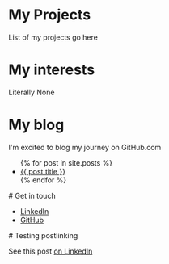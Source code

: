 <!-- https://mattburdick.github.io/mattburdick/ -->

# My Projects
List of my projects go here
# My interests
Literally None
# My blog
I'm excited to blog my journey on GitHub.com
<ul>
{% for post in site.posts %}
<li>
<a href="{{ site.baseurl }}{{ post.url }}">{{ post.title }}</a>
</li>
{% endfor %}
</ul>
# Get in touch
<ul>
    <li><a href="https://linkedin.com/in/{{ site.linkedin_username}}">LinkedIn</a></li>
    <li><a href="https://github.com/{{ site.github_username}}">GitHub</a></li>
</ul>
# Testing postlinking
<p>See this post <a href="https://www.linkedin.com/posts/adamhobson_newjob-zoox-onezoox-activity-7153502722258862080-hOIm?utm_source=share&utm_medium=member_desktop">on LinkedIn</a></p>


